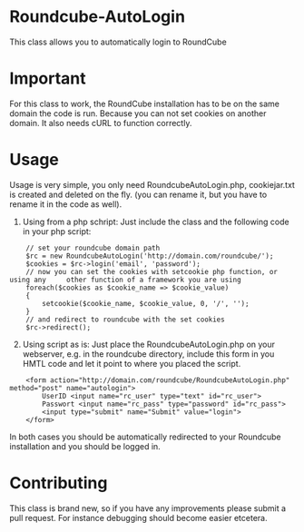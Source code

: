 Roundcube-AutoLogin
===================

This class allows you to automatically login to RoundCube

# Important

For this class to work, the RoundCube installation has to be on the same domain the code is run. Because you can not set cookies on another domain. It also needs cURL to function correctly.

# Usage

Usage is very simple, you only need RoundcubeAutoLogin.php, cookiejar.txt is created and deleted on the fly.
(you can rename it, but you have to rename it in the code as well). 

1. Using from a php schript:
Just include the class and the following code in your php script:

```
    // set your roundcube domain path
    $rc = new RoundcubeAutoLogin('http://domain.com/roundcube/');
    $cookies = $rc->login('email', 'password');
    // now you can set the cookies with setcookie php function, or using any     other function of a framework you are using
    foreach($cookies as $cookie_name => $cookie_value)
    {
        setcookie($cookie_name, $cookie_value, 0, '/', '');
    }
    // and redirect to roundcube with the set cookies
    $rc->redirect();
```

2. Using script as is:
Just place the RoundcubeAutoLogin.php on your webserver, e.g. in the roundcube directory,
include this form in you HMTL code and let it point to where you placed the script.

```
    <form action="http://domain.com/roundcube/RoundcubeAutoLogin.php" method="post" name="autologin">
        UserID <input name="rc_user" type="text" id="rc_user">
        Passwort <input name="rc_pass" type="password" id="rc_pass">
        <input type="submit" name="Submit" value="login">
    </form>
```
In both cases you should be automatically redirected to your Roundcube installation and you should be logged in.

# Contributing

This class is brand new, so if you have any improvements please submit a pull request. For instance debugging should become easier etcetera.
